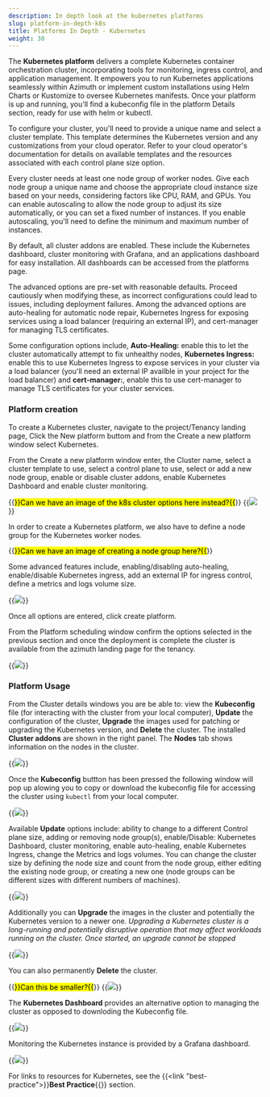 ```yaml
---
description: In depth look at the kubernetes platforms
slug: platform-in-depth-k8s
title: Platforms In Depth - Kubernetes
weight: 30
---
```

The **Kubernetes platform** delivers a complete Kubernetes container orchestration cluster, incorporating tools for monitoring, ingress control, and application management. It empowers you to run Kubernetes applications seamlessly within Azimuth or implement custom installations using Helm Charts or Kustomize to oversee Kubernetes manifests. Once your platform is up and running, you'll find a kubeconfig file in the platform Details section, ready for use with helm or kubectl.

To configure your cluster, you'll need to provide a unique name and select a cluster template. This template determines the Kubernetes version and any customizations from your cloud operator.  Refer to your cloud operator's documentation for details on available templates and the resources associated with each control plane size option.

Every cluster needs at least one node group of worker nodes.  Give each node group a unique name and choose the appropriate cloud instance size based on your needs, considering factors like CPU, RAM, and GPUs. You can enable autoscaling to allow the node group to adjust its size automatically, or you can set a fixed number of instances. If you enable autoscaling, you'll need to define the minimum and maximum number of instances.

By default, all cluster addons are enabled. These include the Kubernetes dashboard, cluster monitoring with Grafana, and an applications dashboard for easy installation. All dashboards can be accessed from the platforms page.

The advanced options are pre-set with reasonable defaults.  Proceed cautiously when modifying these, as incorrect configurations could lead to issues, including deployment failures.  Among the advanced options are auto-healing for automatic node repair, Kubernetes Ingress for exposing services using a load balancer (requiring an external IP), and cert-manager for managing TLS certificates.

Some configuration options include, **Auto-Healing:** enable this to let the cluster automatically attempt to fix unhealthy nodes, **Kubernetes Ingress:** enable this to use Kubernetes Ingress to expose services in your cluster via a load balancer (you'll need an external IP availble in your project for the load balancer) and **cert-manager:**, enable this to use cert-manager to manage TLS certificates for your cluster services.

### Platform creation

To create a Kubernetes cluster, navigate to the project/Tenancy landing page, Click the New platform buttom and from the Create a new platform window select Kubernetes.

From the Create a new platform window enter, the Cluster name, select a cluster template to use, select a control plane to use, select or add a new node group, enable or disable cluster addons, enable Kubernetes Dashboard and enable cluster monitoring.

{{<mark>}}Can we have an image of the k8s cluster options here instead?{{</mark>}}
  {{<image src="img/docs/azimuth-images/azimuth-kubernetes-cluster-details.jpg" caption="kubernetes " wrapper="col-9 mx-auto" wrapper="text-center">}}

In order to create a Kubernetes platform, we also have to define a node group for the Kubernetes worker nodes.

{{<mark>}}Can we have an image of creating a node group here?{{</mark>}}

Some advanced features include, enabling/disabling auto-healing, enable/disable Kubernetes ingress, add an external IP for ingress control, define a metrics and logs volume size.

{{<image src="img/docs/azimuth-images/azimuth-k8s-advanced-options.jpg" caption="kubernetes advanced options" wrapper="col-9 mx-auto" wrapper="text-center">}}

Once all options are entered, click create platform.

From the Platform scheduling window confirm the options selected in the previous section and once the deployment is complete the cluster is available from the azimuth landing page for the tenancy.

{{<image src="img/docs/azimuth-images/azimuth-k8es-cluster-scheduling.jpg" caption="kubernetes scheduling" wrapper="col-9 mx-auto" wrapper="text-center">}}

### Platform Usage


From the Cluster details windows you are be able to: view the **Kubeconfig** file (for interacting with the cluster from your local computer), **Update** the configuration of the cluster, **Upgrade** the images used for patching or upgrading the Kubernetes version, and **Delete** the cluster. The installed **Cluster addons** are shown in the right panel. The **Nodes** tab shows information on the nodes in the cluster.

{{<image src="img/docs/azimuth-images/azimuth-cluster-deployment-details.jpg" caption="Kubernetes deployment details" wrapper="col-9 mx-auto" wrapper="text-center">}}

Once the **Kubeconfig** buttton has been pressed the following window will pop up alowing you to copy or download the kubeconfig file for accessing the cluster using `kubectl` from your local computer.

{{<image src="img/docs/azimuth-images/azimuth-k82-config.jpg" caption="kubernetes config" wrapper="col-9 mx-auto" wrapper="text-center">}}

Available **Update** options include: ability to change to a different Control plane size, adding or removing node group(s), enable/Disable: Kubernetes Dashboard, cluster monitoring, enable auto-healing, enable Kubernetes Ingress, change the Metrics and logs volumes. You can change the cluster size by defining the node size and count from the node group, either editing the existing node group, or creating a new one (node groups can be different sizes with different numbers of machines).

{{<image src="img/docs/azimuth-images/azimuth-k8s-update.jpg" caption="kubernetes update" wrapper="col-9 mx-auto" wrapper="text-center">}}

Additionally you can **Upgrade** the images in the cluster and potentially the Kubernetes version to a newer one. *Upgrading a Kubernetes cluster is a long-running and potentially disruptive operation that may affect workloads running on the cluster. Once started, an upgrade cannot be stopped*

{{<image src="img/docs/azimuth-images/azimuth-k8s-upgrade.jpg" caption="kubernetes upgrade" wrapper="col-9 mx-auto" wrapper="text-center">}}

You can also permanently **Delete** the cluster.

{{<mark>}}Can this be smaller?{{</mark>}}
{{<image src="img/docs/azimuth-images/azimuth-k8s-delete.jpg" caption="Delete a cluster" wrapper="col-9 mx-auto" wrapper="text-center">}}

The **Kubernetes Dashboard** provides an alternative option to managing the cluster as opposed to downloding the Kubeconfig file. 

{{<image src="img/docs/azimuth-images/azimuth-k8s-dashboard.jpg" caption="kubernetes dashboard" wrapper="col-9 mx-auto" wrapper="text-center">}}

Monitoring the Kubernetes instance is provided by a Grafana dashboard.

{{<image src="img/docs/azimuth-images/azimuth-k8s-monitoring.jpg" caption="kubernetes monitoring" wrapper="col-9 mx-auto" wrapper="text-center">}}

For links to resources for Kubernetes, see the {{<link "best-practice">}}**Best Practice**{{</link>}} section.

